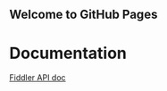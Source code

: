 ## Welcome to GitHub Pages

# Documentation
[Fiddler API doc](https://github.com/koshamo/Fiddler/tree/master/doc/)

